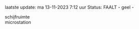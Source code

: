 laatste update: 
ma 13-11-2023  7:12   uur 
Status: FAALT - geel - 
<div class="service Y">schijfruimte</div><div class="service Y">microstation</div>